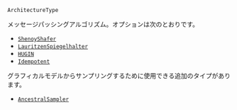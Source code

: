 ```
ArchitectureType
```

メッセージパッシングアルゴリズム。オプションは次のとおりです。

  * [`ShenoyShafer`](@ref)
  * [`LauritzenSpiegelhalter`](@ref)
  * [`HUGIN`](@ref)
  * [`Idempotent`](@ref)

グラフィカルモデルからサンプリングするために使用できる追加のタイプがあります。

  * [`AncestralSampler`](@ref)
